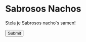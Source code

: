 <head>
  <title>Sabrosos Nachos</title>
  <style>
   div {
  background-image: url('https://t3.ftcdn.net/jpg/02/07/60/42/360_F_207604263_Ak81xadMRebzBhQWka55LTHBCyRcli4m.jpg');
    }
   
    input {
      border: 0;
      padding: 10px;
      font-size: 18px;
    }
    input[type="submit"] {
      background: red;
      color: white;
    }
  </style>
</head>
<body>
  <h1>Sabrosos Nachos</h1>
  <p>Stela je Sabrosos nacho's samen!</p>
  <input type="submit" placeholder="Bestellen">
</body>

